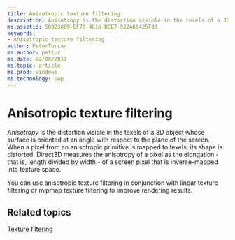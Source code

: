 ```yaml
---
title: Anisotropic texture filtering
description: Anisotropy is the distortion visible in the texels of a 3D object whose surface is oriented at an angle with respect to the plane of the screen. When a pixel from an anisotropic primitive is mapped to texels, its shape is distorted.
ms.assetid: 58923809-EF76-4C16-BCE7-922A66425F83
keywords:
- Anisotropic texture filtering
author: PeterTurcan
ms.author: pettur
ms.date: 02/08/2017
ms.topic: article
ms.prod: windows
ms.technology: uwp
---
```


# Anisotropic texture filtering


*Anisotropy* is the distortion visible in the texels of a 3D object whose surface is oriented at an angle with respect to the plane of the screen. When a pixel from an anisotropic primitive is mapped to texels, its shape is distorted. Direct3D measures the anisotropy of a pixel as the elongation - that is, length divided by width - of a screen pixel that is inverse-mapped into texture space.

You can use anisotropic texture filtering in conjunction with linear texture filtering or mipmap texture filtering to improve rendering results.

## <span id="related-topics"></span>Related topics


[Texture filtering](texture-filtering.md)

 

 




